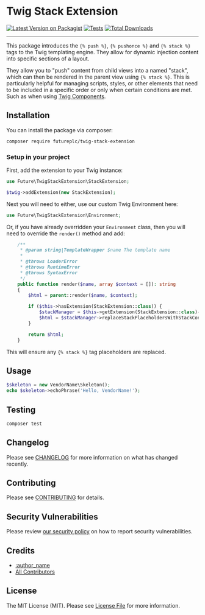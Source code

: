 # Twig Stack Extension

[![Latest Version on Packagist](https://img.shields.io/packagist/v/:vendor_slug/:package_slug.svg?style=flat-square)](https://packagist.org/packages/:vendor_slug/:package_slug)
[![Tests](https://img.shields.io/github/actions/workflow/status/:vendor_slug/:package_slug/run-tests.yml?branch=main&label=tests&style=flat-square)](https://github.com/:vendor_slug/:package_slug/actions/workflows/run-tests.yml)
[![Total Downloads](https://img.shields.io/packagist/dt/:vendor_slug/:package_slug.svg?style=flat-square)](https://packagist.org/packages/:vendor_slug/:package_slug)
<!--delete-->
---

This package introduces the `{% push %}`, `{% pushonce %}` and `{% stack %}` tags to the Twig templating engine.
They allow for dynamic injection content into specific sections of a layout.

They allow you to "push" content from child views into a named "stack", which can then be rendered in the parent view
using `{% stack %}`. This is particularly helpful for managing scripts, styles, or other elements that need to be
included in a specific order or only when certain conditions are met. Such as when using [Twig Components](https://symfony.com/bundles/ux-twig-component/current/index.html).

## Installation

You can install the package via composer:

```bash
composer require futureplc/twig-stack-extension
```

### Setup in your project

First, add the extension to your Twig instance:

```php
use Future\TwigStackExtension\StackExtension;

$twig->addExtension(new StackExtension);
```
Next you will need to either, use our custom Twig Environment here:

```php
use Future\TwigStackExtension\Environment;
```
Or, if you have already overridden your `Environment` class, then you will need to override the `render()` method and add:

```php
    /**
     * @param string|TemplateWrapper $name The template name
     *
     * @throws LoaderError
     * @throws RuntimeError
     * @throws SyntaxError
     */
    public function render($name, array $context = []): string
    {
        $html = parent::render($name, $context);

        if ($this->hasExtension(StackExtension::class)) {
            $stackManager = $this->getExtension(StackExtension::class)->getStackManager();
            $html = $stackManager->replaceStackPlaceholdersWithStackContent($html);
        }

        return $html;
    }
```
This will ensure any `{% stack %}` tag placeholders are replaced.

## Usage

```php
$skeleton = new VendorName\Skeleton();
echo $skeleton->echoPhrase('Hello, VendorName!');
```

## Testing

```bash
composer test
```

## Changelog

Please see [CHANGELOG](CHANGELOG.md) for more information on what has changed recently.

## Contributing

Please see [CONTRIBUTING](https://github.com/spatie/.github/blob/main/CONTRIBUTING.md) for details.

## Security Vulnerabilities

Please review [our security policy](../../security/policy) on how to report security vulnerabilities.

## Credits

- [:author_name](https://github.com/:author_username)
- [All Contributors](../../contributors)

## License

The MIT License (MIT). Please see [License File](LICENSE.md) for more information.
